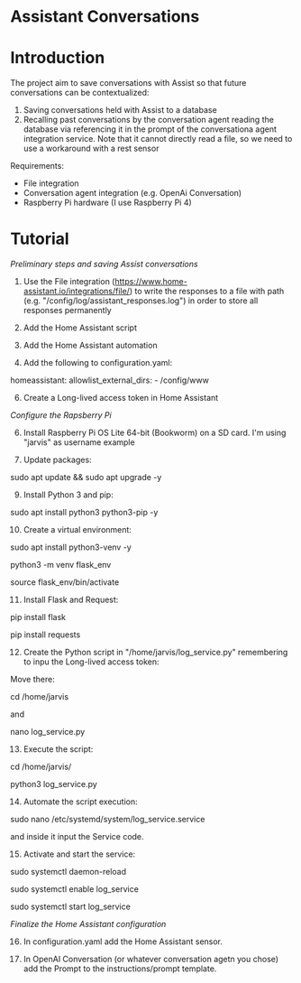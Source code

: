 # Assistant Conversations


# Introduction
The project aim to save conversations with Assist so that future conversations can be contextualized:
1.	Saving conversations held with Assist to a database
2.	Recalling past conversations by the conversation agent reading the database via referencing it in the prompt of the conversationa agent integration service. Note that it cannot directly read a file, so we need to use a workaround with a rest sensor

Requirements:
- File integration
- Conversation agent integration (e.g. OpenAi Conversation)
- Raspberry Pi hardware (I use Raspberry Pi 4)


# Tutorial


*Preliminary steps and saving Assist conversations*

1) Use the File integration (https://www.home-assistant.io/integrations/file/) to write the responses to a file with path (e.g. "/config/log/assistant_responses.log") in order to store all responses permanently
 
2) Add the Home Assistant script

3) Add the Home Assistant automation

4) Add the following to configuration.yaml:

homeassistant:
  allowlist_external_dirs:
    - /config/www
        
6) Create a Long-lived access token in Home Assistant

 
*Configure the Rapsberry Pi*
   
6) Install Raspberry Pi OS Lite 64-bit (Bookworm) on a SD card. I'm using "jarvis" as username example

7) Update packages:
   
sudo apt update && sudo apt upgrade -y

9) Install Python 3 and pip:
    
sudo apt install python3 python3-pip -y

10) Create a virtual environment:
    
sudo apt install python3-venv -y

python3 -m venv flask_env

source flask_env/bin/activate

11) Install Flask and Request:
    
pip install flask

pip install requests

12) Create the Python script in "/home/jarvis/log_service.py" remembering to inpu the Long-lived access token:

Move there:

cd /home/jarvis

and

nano log_service.py

13) Execute the script:
    
cd /home/jarvis/

python3 log_service.py

14) Automate the script execution:
    
sudo nano /etc/systemd/system/log_service.service

and inside it input the Service code.

15) Activate and start the service:
    
sudo systemctl daemon-reload 

sudo systemctl enable log_service

sudo systemctl start log_service

*Finalize the Home Assistant configuration*

16) In configuration.yaml add the Home Assistant sensor.

17) In OpenAI Conversation (or whatever conversation agetn you chose) add the Prompt to the instructions/prompt template.


